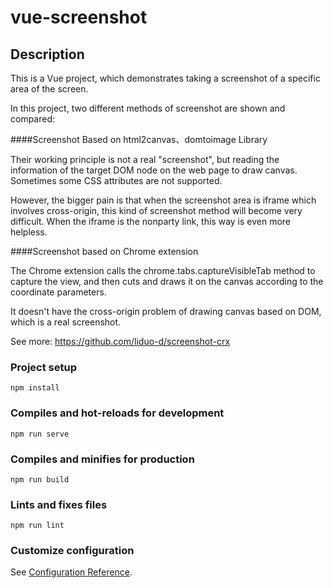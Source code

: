 # vue-screenshot

## Description

This is a Vue project, which demonstrates taking a screenshot of a specific area of the screen.

In this project, two different methods of screenshot are shown and compared:

####Screenshot Based on html2canvas、domtoimage Library

Their working principle is not a real "screenshot", but reading the information of the target DOM node on the web page to draw canvas. 
Sometimes some CSS attributes are not supported.
 
However, the bigger pain is that when the screenshot area is iframe which involves cross-origin, 
this kind of screenshot method will become very difficult. When the iframe is the nonparty link, this way is even more helpless.

####Screenshot based on Chrome extension

The Chrome extension calls the chrome.tabs.captureVisibleTab method to capture the view, and then cuts and draws it on the canvas according to the coordinate parameters.

It doesn't have the cross-origin problem of drawing canvas based on DOM, which is a real screenshot.

See more: https://github.com/liduo-d/screenshot-crx

### Project setup
```
npm install
```

### Compiles and hot-reloads for development
```
npm run serve
```

### Compiles and minifies for production
```
npm run build
```

### Lints and fixes files
```
npm run lint
```

### Customize configuration
See [Configuration Reference](https://cli.vuejs.org/config/).
